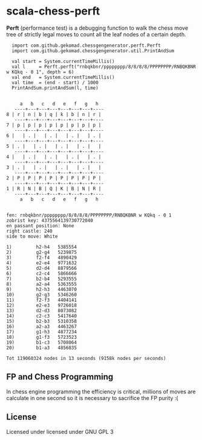 scala-chess-perft
======

**Perft** (performance test) is a debugging function to walk the chess move tree of strictly legal moves to count all the leaf nodes of a certain depth.


```  
  import com.github.gekomad.chessgengenerator.perft.Perft
  import com.github.gekomad.chessgengenerator.util.PrintAndSum

  val start = System.currentTimeMillis()
  val l     = Perft.perft("rnbqkbnr/pppppppp/8/8/8/8/PPPPPPPP/RNBQKBNR w KQkq - 0 1", depth = 6)
  val end   = System.currentTimeMillis()
  val time  = (end - start) / 1000
  PrintAndSum.printAndSum(l, time)
```
```

     a   b   c   d   e   f   g   h
   ----+---+---+---+---+---+---+----
8 | r | n | b | q | k | b | n | r |
   ----+---+---+---+---+---+---+----
7 | p | p | p | p | p | p | p | p |
   ----+---+---+---+---+---+---+----
6 |   | . |   | . |   | . |   | . |
   ----+---+---+---+---+---+---+----
5 | . |   | . |   | . |   | . |   |
   ----+---+---+---+---+---+---+----
4 |   | . |   | . |   | . |   | . |
   ----+---+---+---+---+---+---+----
3 | . |   | . |   | . |   | . |   |
   ----+---+---+---+---+---+---+----
2 | P | P | P | P | P | P | P | P |
   ----+---+---+---+---+---+---+----
1 | R | N | B | Q | K | B | N | R |
   ----+---+---+---+---+---+---+----
     a   b   c   d   e   f   g   h


fen: rnbqkbnr/pppppppp/8/8/8/8/PPPPPPPP/RNBQKBNR w KQkq - 0 1
zobrist key: 4375564139730772040
en passant position: None
right castle: 240
side to move: White

1)         h2-h4   5385554
2)         g2-g4   5239875
3)         f2-f4   4890429
4)         e2-e4   9771632
5)         d2-d4   8879566
6)         c2-c4   5866666
7)         b2-b4   5293555
8)         a2-a4   5363555
9)         h2-h3   4463070
10)        g2-g3   5346260
11)        f2-f3   4404141
12)        e2-e3   9726018
13)        d2-d3   8073082
14)        c2-c3   5417640
15)        b2-b3   5310358
16)        a2-a3   4463267
17)        g1-h3   4877234
18)        g1-f3   5723523
19)        b1-c3   5708064
20)        b1-a3   4856835

Tot 119060324 nodes in 13 seconds (9158k nodes per seconds)
```  

## FP and Chess Programming

In chess engine programming the efficiency is critical, millions of moves are calculate in one second so it is necessary to sacrifice the FP purity :(

## License  
  
Licensed under licensed under GNU GPL 3
